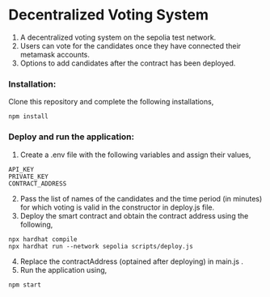 # Decentralized Voting System
1. A decentralized voting system on the sepolia test network. <br>
2. Users can vote for the candidates once they have connected their metamask accounts. <br>
3. Options to add candidates after the contract has been deployed. <br>

### Installation:
Clone this repository and complete the following installations,
```
npm install
```

### Deploy and run the application:
1. Create a .env file with the following variables and assign their values,
```
API_KEY
PRIVATE_KEY
CONTRACT_ADDRESS
```
2. Pass the list of names of the candidates and the time period (in minutes) for which voting is valid in the constructor in deploy.js file. <br>
3. Deploy the smart contract and obtain the contract address using the following,
```
npx hardhat compile
npx hardhat run --network sepolia scripts/deploy.js
```
4. Replace the contractAddress (optained after deploying) in main.js . <br>
5. Run the application using,
```
npm start
```
